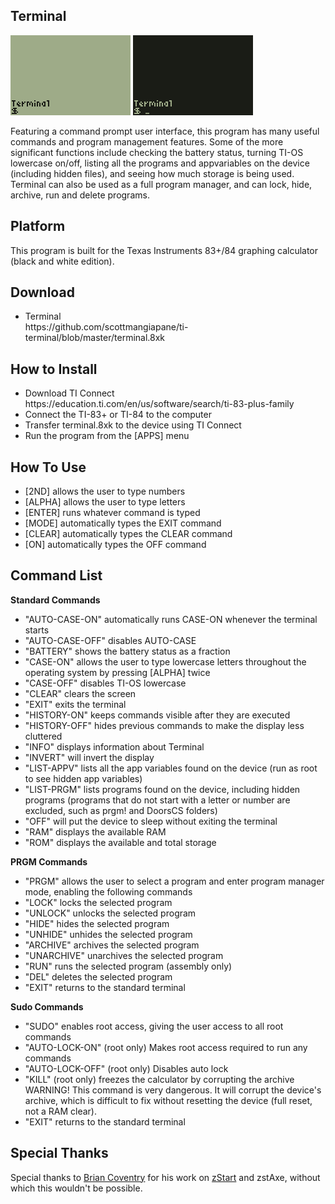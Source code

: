 ## Terminal

<img src="screenshot-1.gif" width="192">
<img src="screenshot-2.gif" width="192">

Featuring a command prompt user interface, this program has many useful commands and program management features. Some of the more significant functions include checking the battery status, turning TI-OS lowercase on/off, listing all the programs and appvariables on the device (including hidden files), and seeing how much storage is being used. Terminal can also be used as a full program manager, and can lock, hide, archive, run and delete programs.

## Platform

This program is built for the Texas Instruments 83+/84 graphing calculator (black and white edition).

## Download

<ul>
<li>Terminal<br>https://github.com/scottmangiapane/ti-terminal/blob/master/terminal.8xk</li>
</ul>

## How to Install

<ul>
<li>Download TI Connect<br>https://education.ti.com/en/us/software/search/ti-83-plus-family</li>
<li>Connect the TI-83+ or TI-84 to the computer</li>
<li>Transfer terminal.8xk to the device using TI Connect</li>
<li>Run the program from the [APPS] menu</li>
</ul>

## How To Use

<ul>
<li>[2ND] allows the user to type numbers</li>
<li>[ALPHA] allows the user to type letters</li>
<li>[ENTER] runs whatever command is typed</li>
<li>[MODE] automatically types the EXIT command</li>
<li>[CLEAR] automatically types the CLEAR command</li>
<li>[ON] automatically types the OFF command</li>
</ul>

## Command List

**Standard Commands**

<ul>
<li>"AUTO-CASE-ON" automatically runs CASE-ON whenever the terminal starts</li>
<li>"AUTO-CASE-OFF" disables AUTO-CASE</li>
<li>"BATTERY" shows the battery status as a fraction</li>
<li>"CASE-ON" allows the user to type lowercase letters throughout the operating system by pressing [ALPHA] twice</li>
<li>"CASE-OFF" disables TI-OS lowercase</li>
<li>"CLEAR" clears the screen</li>
<li>"EXIT" exits the terminal</li>
<li>"HISTORY-ON" keeps commands visible after they are executed</li>
<li>"HISTORY-OFF" hides previous commands to make the display less cluttered</li>
<li>"INFO" displays information about Terminal</li>
<li>"INVERT" will invert the display</li>
<li>"LIST-APPV" lists all the app variables found on the device (run as root to see hidden app variables)</li>
<li>"LIST-PRGM" lists programs found on the device, including hidden programs (programs that do not start with a letter or number are excluded, such as prgm! and DoorsCS folders)</li>
<li>"OFF" will put the device to sleep without exiting the terminal</li>
<li>"RAM" displays the available RAM</li>
<li>"ROM" displays the available and total storage</li>
</ul>

**PRGM Commands**
<ul>
<li>"PRGM" allows the user to select a program and enter program manager mode, enabling the following commands</li>
<li>"LOCK" locks the selected program</li>
<li>"UNLOCK" unlocks the selected program</li>
<li>"HIDE" hides the selected program</li>
<li>"UNHIDE" unhides the selected program</li>
<li>"ARCHIVE" archives the selected program</li>
<li>"UNARCHIVE" unarchives the selected program</li>
<li>"RUN" runs the selected program (assembly only)</li>
<li>"DEL" deletes the selected program</li>
<li>"EXIT" returns to the standard terminal</li>
</ul>

**Sudo Commands**
<ul>
<li>"SUDO" enables root access, giving the user access to all root commands</li>
<li>"AUTO-LOCK-ON" (root only) Makes root access required to run any commands</li>
<li>"AUTO-LOCK-OFF" (root only) Disables auto lock</li>
<li>"KILL" (root only) freezes the calculator by corrupting the archive<br>WARNING! This command is very dangerous. It will corrupt the device's archive, which is difficult to fix without resetting the device (full reset, not a RAM clear).</li>
<li>"EXIT" returns to the standard terminal</li>
</ul>

## Special Thanks

Special thanks to [Brian Coventry](https://github.com/bcov77) for his work on [zStart](https://www.omnimaga.org/ti-z80-calculator-projects/zstart-an-app-that-runs-on-ram-clears/msg361451/#msg361451) and zstAxe, without which this wouldn't be possible.

